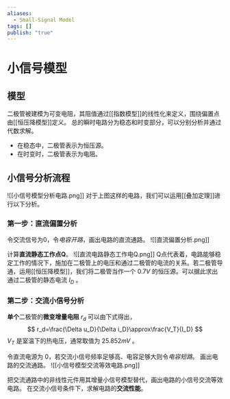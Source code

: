 ```yaml
---
aliases:
  - Small-Signal Model
tags: []
publish: "true"
---
```


# 小信号模型
## 模型
二极管被建模为可变电阻，其阻值通过[[指数模型]]的线性化来定义，围绕偏置点由[[恒压降模型]]定义。
总的瞬时电路分为稳态和时变部分，可以分别分析并通过代数求解。
- 在稳态中，二极管表示为恒压源。
- 在时变时，二极管表示为电阻。

## 小信号分析流程
![[小信号模型分析电路.png]]
对于上图这样的电路，我们可以运用[[叠加定理]]进行以下分析。

### 第一步：直流偏置分析
令交流信号为0，令*电容开路*，画出电路的直流通路。
![[直流偏置分析.png]]

计算**直流静态工作点Q**。
![[直流电路静态工作电Q.png]]
Q点代表着，电路能够稳定工作的情况下，施加在二极管上的电压和通过二极管的电流的关系。若二极管导通，运用[[恒压降模型]]，我们将二极管当作一个 $0.7V$ 的恒压源。可以据此求出通过二极管的静态电流 $I_D$ 。

### 第二步：交流小信号分析
**单个**二极管的**微变增量电阻** $r_d$ 可以由下式得出，
$$
r_d=\frac{\Delta u_D}{\Delta i_D}\approx\frac{V_T}{I_D}
$$
$V_T$ 是室温下的热电压，通常取值为 $25.852mV$ 。

令直流电源为 0，若交流小信号频率足够高、电容足够大则令*电容短路*。
画出电路的交流通路。
![[小信号模型交流等效电路.png]]

把交流通路中的非线性元件用其增量小信号模型替代，画出电路的小信号交流等效电路。
在交流小信号条件下，求解电路的**交流性能**。